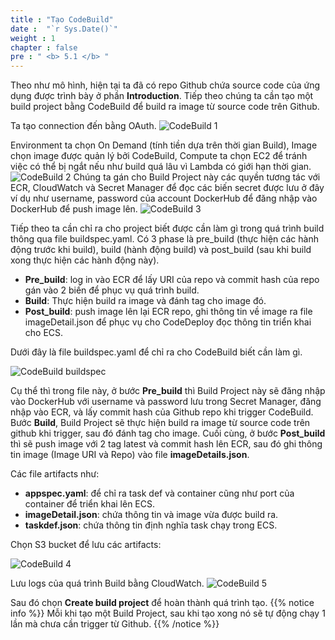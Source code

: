 ```yaml
---
title : "Tạo CodeBuild"
date :  "`r Sys.Date()`" 
weight : 1
chapter : false
pre : " <b> 5.1 </b> "
---
```

Theo như mô hình, hiện tại ta đã có repo Github chứa source code của ứng dụng được trình bày ở phần **Introduction**. Tiếp theo chúng ta cần tạo một build project bằng CodeBuild để build ra image từ source code trên Github. 

Ta tạo connection đến bằng OAuth.
![CodeBuild 1](/images/5.Codepipeline/01-CB.png)

Environment ta chọn On Demand (tính tiền dựa trên thời gian Build), Image chọn image được quản lý bởi CodeBuild, Compute ta chọn EC2 để tránh việc có thể bị ngắt nếu như build quá lâu vì Lambda có giới hạn thời gian.
![CodeBuild 2](/images/5.Codepipeline/02-CB.png)
Chúng ta gán cho Build Project này các quyền tương tác với ECR, CloudWatch và Secret Manager để đọc các biến secret được lưu ở đây ví dụ như username, password của account DockerHub để đăng nhập vào DockerHub để push image lên. 
![CodeBuild 3](/images/5.Codepipeline/03-CB.png)

Tiếp theo ta cần chỉ ra cho project biết được cần làm gì trong quá trình build thông qua file buildspec.yaml. Có 3 phase là pre_build (thực hiện các hành động trước khi build), build (hành động build) và post_build (sau khi build xong thực hiện các hành động này). 

- **Pre_build**: log in vào ECR để lấy URI của repo và commit hash của repo gán vào 2 biến để phục vụ quá trình build.
- **Build**: Thực hiện build ra image và đánh tag cho image đó.
- **Post_build**: push image lên lại ECR repo, ghi thông tin về image ra file imageDetail.json để phục vụ cho CodeDeploy đọc thông tin triển khai cho ECS.

Dưới đây là file buildspec.yaml để chỉ ra cho CodeBuild biết cần làm gì.

![CodeBuild buildspec](/images/5.Codepipeline/buildspec-CB.png)

Cụ thể thì trong file này, ở bước **Pre_build** thì Build Project này sẽ đăng nhập vào DockerHub với username và password lưu trong Secret Manager, đăng nhập vào ECR, và lấy commit hash của Github repo khi trigger CodeBuild. Bước **Build**, Build Project sẽ thực hiện build ra image từ source code trên github khi trigger, sau đó đánh tag cho image. Cuối cùng, ở bước **Post_build** thì sẽ push image với 2 tag latest và commit hash lên ECR, sau đó ghi thông tin image (Image URI và Repo) vào file **imageDetails.json**.

Các file artifacts như: 
- **appspec.yaml**: để chỉ ra task def và container cũng như port của container để triển khai lên ECS.
- **imageDetail.json**: chứa thông tin và image vừa được build ra.
- **taskdef.json**: chứa thông tin định nghĩa task chạy trong ECS.

Chọn S3 bucket để lưu các artifacts:


![CodeBuild 4](/images/5.Codepipeline/04-CB.png)

Lưu logs của quá trình Build bằng CloudWatch.
![CodeBuild 5](/images/5.Codepipeline/05-CB.png)

Sau đó chọn **Create build project** để hoàn thành quá trình tạo.
{{% notice info %}}
Mỗi khi tạo một Build Project, sau khi tạo xong nó sẽ tự động chạy 1 lần mà chưa cần trigger từ Github.
{{% /notice %}}